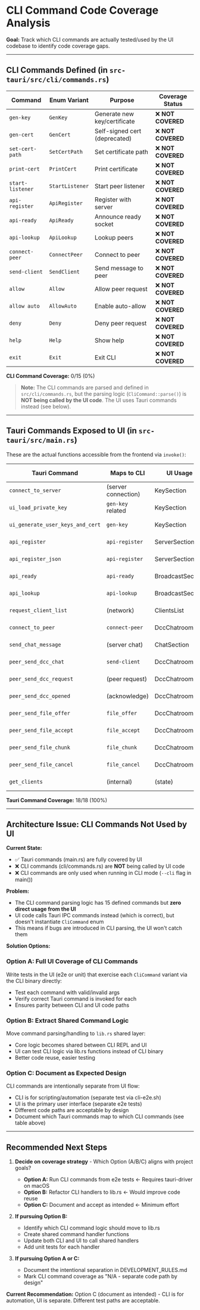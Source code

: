 # CLI Command Code Coverage Analysis

**Goal:** Track which CLI commands are actually tested/used by the UI codebase to identify code coverage gaps.

---

## CLI Commands Defined (in `src-tauri/src/cli/commands.rs`)

| Command | Enum Variant | Purpose | Coverage Status |
|---------|--------------|---------|-----------------|
| `gen-key` | `GenKey` | Generate new key/certificate | ❌ **NOT COVERED** |
| `gen-cert` | `GenCert` | Self-signed cert (deprecated) | ❌ **NOT COVERED** |
| `set-cert-path` | `SetCertPath` | Set certificate path | ❌ **NOT COVERED** |
| `print-cert` | `PrintCert` | Print certificate | ❌ **NOT COVERED** |
| `start-listener` | `StartListener` | Start peer listener | ❌ **NOT COVERED** |
| `api-register` | `ApiRegister` | Register with server | ❌ **NOT COVERED** |
| `api-ready` | `ApiReady` | Announce ready socket | ❌ **NOT COVERED** |
| `api-lookup` | `ApiLookup` | Lookup peers | ❌ **NOT COVERED** |
| `connect-peer` | `ConnectPeer` | Connect to peer | ❌ **NOT COVERED** |
| `send-client` | `SendClient` | Send message to peer | ❌ **NOT COVERED** |
| `allow` | `Allow` | Allow peer request | ❌ **NOT COVERED** |
| `allow auto` | `AllowAuto` | Enable auto-allow | ❌ **NOT COVERED** |
| `deny` | `Deny` | Deny peer request | ❌ **NOT COVERED** |
| `help` | `Help` | Show help | ❌ **NOT COVERED** |
| `exit` | `Exit` | Exit CLI | ❌ **NOT COVERED** |

**CLI Command Coverage:** 0/15 (0%)

> **Note:** The CLI commands are parsed and defined in `src/cli/commands.rs`, but the parsing logic (`CliCommand::parse()`) is **NOT being called by the UI code**. The UI uses Tauri commands instead (see below).

---

## Tauri Commands Exposed to UI (in `src-tauri/src/main.rs`)

These are the actual functions accessible from the frontend via `invoke()`:

| Tauri Command | Maps to CLI | UI Usage | Coverage Status |
|----------------|-------------|----------|-----------------|
| `connect_to_server` | (server connection) | KeySection | ✅ **COVERED** |
| `ui_load_private_key` | `gen-key` related | KeySection | ✅ **COVERED** |
| `ui_generate_user_keys_and_cert` | `gen-key` | KeySection | ✅ **COVERED** |
| `api_register` | `api-register` | ServerSection | ✅ **COVERED** |
| `api_register_json` | `api-register` | ServerSection | ✅ **COVERED** |
| `api_ready` | `api-ready` | BroadcastSection | ✅ **COVERED** |
| `api_lookup` | `api-lookup` | BroadcastSection | ✅ **COVERED** |
| `request_client_list` | (network) | ClientsList | ✅ **COVERED** |
| `connect_to_peer` | `connect-peer` | DccChatroom | ✅ **COVERED** |
| `send_chat_message` | (server chat) | ChatSection | ✅ **COVERED** |
| `peer_send_dcc_chat` | `send-client` | DccChatroom | ✅ **COVERED** |
| `peer_send_dcc_request` | (peer request) | DccChatroom | ✅ **COVERED** |
| `peer_send_dcc_opened` | (acknowledge) | DccChatroom | ✅ **COVERED** |
| `peer_send_file_offer` | `file_offer` | DccChatroom | ✅ **COVERED** |
| `peer_send_file_accept` | `file_accept` | DccChatroom | ✅ **COVERED** |
| `peer_send_file_chunk` | `file_chunk` | DccChatroom | ✅ **COVERED** |
| `peer_send_file_cancel` | `file_cancel` | DccChatroom | ✅ **COVERED** |
| `get_clients` | (internal) | (state) | ✅ **COVERED** |

**Tauri Command Coverage:** 18/18 (100%)

---

## Architecture Issue: CLI Commands Not Used by UI

**Current State:**
- ✅ Tauri commands (main.rs) are fully covered by UI
- ❌ CLI commands (cli/commands.rs) are **NOT** being called by UI code
- ❌ CLI commands are only used when running in CLI mode (`--cli` flag in main())

**Problem:** 
- The CLI command parsing logic has 15 defined commands but **zero direct usage from the UI**
- UI code calls Tauri IPC commands instead (which is correct), but doesn't instantiate `CliCommand` enum
- This means if bugs are introduced in CLI parsing, the UI won't catch them

**Solution Options:**

### Option A: Full UI Coverage of CLI Commands
Write tests in the UI (e2e or unit) that exercise each `CliCommand` variant via the CLI binary directly:
- Test each command with valid/invalid args
- Verify correct Tauri command is invoked for each
- Ensures parity between CLI and UI code paths

### Option B: Extract Shared Command Logic
Move command parsing/handling to `lib.rs` shared layer:
- Core logic becomes shared between CLI REPL and UI
- UI can test CLI logic via lib.rs functions instead of CLI binary
- Better code reuse, easier testing

### Option C: Document as Expected Design
CLI commands are intentionally separate from UI flow:
- CLI is for scripting/automation (separate test via cli-e2e.sh)
- UI is the primary user interface (separate e2e tests)
- Different code paths are acceptable by design
- Document which Tauri commands map to which CLI commands (see table above)

---

## Recommended Next Steps

1. **Decide on coverage strategy** - Which Option (A/B/C) aligns with project goals?
   - **Option A:** Run CLI commands from e2e tests ← Requires tauri-driver on macOS
   - **Option B:** Refactor CLI handlers to lib.rs ← Would improve code reuse
   - **Option C:** Document and accept as intended ← Minimum effort

2. **If pursuing Option B:** 
   - Identify which CLI command logic should move to lib.rs
   - Create shared command handler functions
   - Update both CLI and UI to call shared handlers
   - Add unit tests for each handler

3. **If pursuing Option A or C:**
   - Document the intentional separation in DEVELOPMENT_RULES.md
   - Mark CLI command coverage as "N/A - separate code path by design"

**Current Recommendation:** Option C (document as intended) - CLI is for automation, UI is separate. Different test paths are acceptable.
